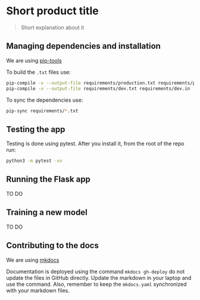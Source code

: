# Short product title

> Short explanation about it

## Managing dependencies and installation

We are using [pip-tools](https://github.com/jazzband/pip-tools)

To build the `.txt` files use:

```bash
pip-compile -v --output-file requirements/production.txt requirements/production.in
pip-compile -v --output-file requirements/dev.txt requirements/dev.in
```

To sync the dependencies use:

```bash
pip-sync requirements/*.txt
```

## Testing the app

Testing is done using pytest. After you install it, from the root of the repo run:

```bash
python3 -m pytest -vv
```

## Running the Flask app

TO DO

## Training a new model

TO DO

## Contributing to the docs

We are using [mkdocs](https://www.mkdocs.org/)

Documentation is deployed using the command `mkdocs gh-deploy` do not
update the files in GitHub directly. Update the markdown in your laptop and use the command.
Also, remember to keep the `mkdocs.yaml` synchronized with your markdown files.
